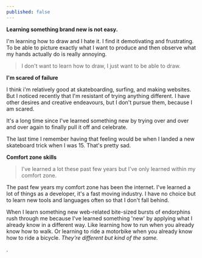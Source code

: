 ```yaml
---
published: false
---
```






**Learning something brand new is not easy.**

I'm learning how to draw and I hate it. I find it demotivating and frustrating. To be able to picture exactly what I want to produce and then observe what my hands actually do is really annoying.

> I don't want to learn how to draw, I just want to be able to draw.

**I'm scared of failure**

I think i'm relatively good at skateboarding, surfing, and making websites. But I noticed recently that I'm resistant of trying anything different. I have other desires and creative endeavours, but I don't pursue them, because I am scared.

It's a long time since I've learned something new by trying over and over and over again to finally pull it off and celebrate.

The last time I remember having that feeling would be when I landed a new skateboard trick when I was 15. That's pretty sad.

**Comfort zone skills**

> I've learned a lot these past few years but I've only learned within my comfort zone.

The past few years my comfort zone has been the internet. I've learned a lot of things as a developer, it's a fast moving industry. I have no choice but to learn new tools and languages often so that I don't fall behind.

When I learn something new web-related bite-sized bursts of endorphins rush through me because I've learned something 'new' by applying what I already know in a different way. Like learning how to run when you already know how to walk. Or learning to ride a motorbike when you already know how to ride a bicycle. _They're different but kind of the same._

.
